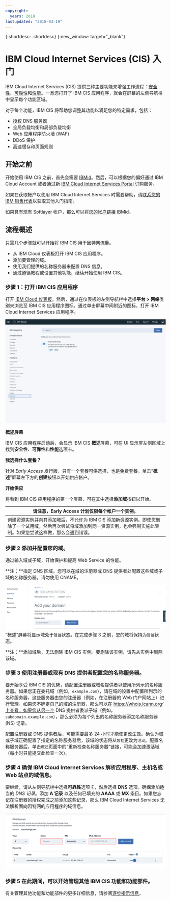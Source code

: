 ```yaml
---
copyright:
  years: 2018
lastupdated: "2018-03-19"
---
```


{:shortdesc: .shortdesc}
{:new_window: target="_blank"}

# IBM Cloud Internet Services (CIS) 入门

IBM Cloud Internet Services (CIS) 提供三种主要功能来增强工作流程：[安全性](/docs/infrastructure/cis/managing-for-security.html)、[可靠性](/docs/infrastructure/cis/managing-for-reliability.html)和[性能](/docs/infrastructure/cis/managing-for-performance.html)。一旦您打开了 IBM CIS 应用程序，就会在屏幕的左侧导航栏中显示每个功能区域。

对于每个功能，IBM CIS 将帮助您调整其功能以满足您的特定需求，包括：

 * 授权 DNS 服务器
 * 全局负载均衡和局部负载均衡
 * Web 应用程序防火墙 (WAF)
 * DDoS 保护
 * 高速缓存和页面规则



## 开始之前
开始使用 IBM CIS 之前，首先会需要 [IBMid](https://www.ibm.com/account/us-en/signup/register.html)。然后，可以根据您的偏好通过 IBM Cloud Account 或者通过新 [IBM Cloud Internet Services Portal](https://console.bluemix.net/catalog/services/internet-services) 订购服务。

如果在获取帐户以使用 IBM Cloud Internet Services 时需要帮助，请[联系您的 IBM 销售代表](https://www.ibm.com/cloud-computing/bluemix/contact-us)以获取其他入门指南。

如果具有现有 Softlayer 帐户，那么可以将[您的帐户链接](https://console.bluemix.net/docs/account/softlayerlink.html#unifyingaccounts) IBMid。 

## 流程概述

只需几个步骤就可以开始将 IBM CIS 用于因特网流量。

 * 从 IBM Cloud 仪表板打开 IBM CIS 应用程序。
 * 添加要管理的域。
 * 使用我们提供的名称服务器来配置 DNS 信息。
 * 通过遵循教程或设置其他功能，继续开始使用 IBM CIS。

### 步骤 1：打开 IBM CIS 应用程序

打开 [IBM Cloud 仪表板](https://console.bluemix.net/catalog/)。然后，通过在仪表板的左侧导航栏中选择**平台 > 网络**类别来浏览至 IBM CIS 应用程序图标。通过单击屏幕中间附近的图标，打开 IBM Cloud Internet Services 应用程序。 

![目录](images/catalog-cis-tile.png)

**概述屏幕**

IBM CIS 应用程序启动后，会显示 IBM CIS **概述**屏幕，可在 UI 显示屏左侧区域上找到**安全性**、**可靠性**和**性能**选项卡。

**我选择什么套餐？**

针对 _Early Access_ 发行版，只有一个套餐可供选择，也是免费套餐。单击“**概述**”屏幕左下方的**创建**按钮以开始供应帐户。

**开始供应**

将看到 IBM CIS 应用程序的第一个屏幕，可在其中选择**添加域**按钮以开始。

|**请注意，Early Access 计划仅限每个帐户一个实例。**|
|-------------------------------------------------------------------|
| 创建资源实例并向其添加域后，不允许为 IBM CIS 添加新资源实例。即使您删除了一个试用域，然后再次尝试将域添加到同一资源实例，也会强制实施此限制。如果您尝试这样做，那么会遇到错误。|

### 步骤 2 添加并配置您的域。

通过输入域或子域，开始保护和提高 Web Service 的性能。

**注：**指定 DNS 区域。您可以在域的注册器或 DNS 提供者处配置这些域或子域的名称服务器。请勿使用 CNAME。

![入门](images/overview-add-domain.png)
“概述”屏幕将显示域处于`暂挂`状态。在完成步骤 3 之前，您的域将保持为`暂挂`状态。

**注：**添加域后，无法删除 IBM CIS 实例。要删除该实例，请先从实例中删除该域。

### 步骤 3 使用注册器或现有 DNS 提供者配置您的名称服务器。

要开始享受 IBM CIS 的优势，请配置注册器或域名提供者以使用所列示的名称服务器。如果您正在委托域（例如，`example.com`），请在域的设置中配置所列示的名称服务器，这些服务器由您的注册器（例如，在注册器的 Web 门户网站上）进行管理。如果您不确定自己的域的注册器，那么可以在 https://whois.icann.org⁄上查看。如果您从另一个 DNS 提供者委派子域（例如，`subdomain.example.com`），那么必须为每个列出的名称服务器添加名称服务器 (NS) 记录。

配置注册器或 DNS 提供者后，可能需要最多 24 小时才能使更改生效。确认为域或子域正确配置了指定的名称服务器后，该域的状态将从`暂挂`更改为`活动`。配置名称服务器后，单击`概述`页面中的“重新检查名称服务器”链接，可能会加速激活域（每小时只能提交此检查一次）。

### 步骤 4 确保 IBM Cloud Internet Services 解析应用程序、主机名或 Web 站点的域信息。

要继续，请从左侧导航栏中选择**可靠性**选项卡，然后选择 **DNS** 选项。确保添加适当的 _DNS 记录_。添加 **A 记录** 以及任何已填充的 **AAAA** 或 **MX** 条目。如果您忘记在注册器的授权完成之前添加这些记录，那么 IBM Cloud Internet Services 无法解析面向因特网的应用程序的域信息。  

![入门](images/dns-records.png)

### 步骤 5 在此期间，可以开始管理其他 IBM CIS 功能和功能部件。

有关管理其他功能和功能部件的更多详细信息，请参阅[逐步指示信息](/docs/infrastructure/cis/how-to.html)。
